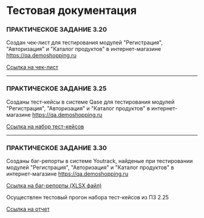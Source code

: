 # Тестовая документация

### ПРАКТИЧЕСКОЕ ЗАДАНИЕ 3.20

Создан чек-лист для тестирования модулей "Регистрация", "Авторизация" и "Каталог продуктов" в интернет-магазине https://qa.demoshopping.ru

[Ссылка на чек-лист](https://docs.google.com/spreadsheets/d/1mnJXMMfSCcGkc9PMEQQ9zd89jvSbrbXiK6TEjCB6jyc/edit?usp=drive_link)

---

### ПРАКТИЧЕСКОЕ ЗАДАНИЕ 3.25

Созданы тест-кейсы в системе Qase для тестирования модулей "Регистрация", "Авторизация" и "Каталог продуктов" в интернет-магазине https://qa.demoshopping.ru

[Ссылка на набор тест-кейсов](https://drive.google.com/file/d/1z0md5xKnqzRjMRWiDYPB3fTS039U3Elz/view?usp=drive_link)

---

### ПРАКТИЧЕСКОЕ ЗАДАНИЕ 3.30

Созданы баг-репорты в системе Youtrack, найденые при тестировании модулей "Регистрация", "Авторизация" и "Каталог продуктов" в интернет-магазине https://qa.demoshopping.ru 

[Ссылка на баг-репорты (XLSX файл)](https://docs.google.com/spreadsheets/d/1rSzLSCwFkHuwMWXJhVRPwHfY92YXX2ed/edit?usp=sharing&ouid=110201890590256679017&rtpof=true&sd=true)

Осуществлен тестовый прогон набора тест-кейсов из ПЗ 2.25

[Ссылка на отчет](https://drive.google.com/file/d/1VLwJEZJJ5afJNBMeGcDtjBPFKnpDmogx/view?usp=sharing)
